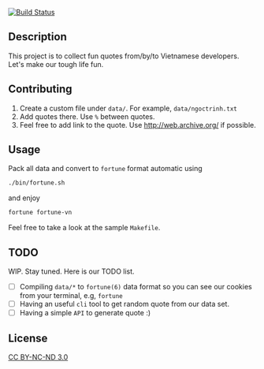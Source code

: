 [![Build Status](https://travis-ci.org/icy/fortune-vn.svg?branch=master)](https://travis-ci.org/icy/fortune-vn)

## Description

This project is to collect fun quotes from/by/to Vietnamese developers.
Let's make our tough life fun.

## Contributing

1. Create a custom file under `data/`. For example, `data/ngoctrinh.txt`
1. Add quotes there. Use `%` between quotes.
1. Feel free to add link to the quote. Use http://web.archive.org/ if possible.

## Usage

Pack all data and convert to `fortune` format automatic using
```bash
./bin/fortune.sh
```
and enjoy
```bash
fortune fortune-vn
```

Feel free to take a look at the sample `Makefile`.

## TODO

WIP. Stay tuned. Here is our TODO list.

- [ ] Compiling `data/*` to `fortune(6)` data format so you can see our cookies from
      your terminal, e.g, `fortune`
- [ ] Having an useful `cli` tool to get random quote from our data set.
- [ ] Having a simple `API` to generate quote :)

## License

[CC BY-NC-ND 3.0](https://creativecommons.org/licenses/by-nc-nd/3.0/)
